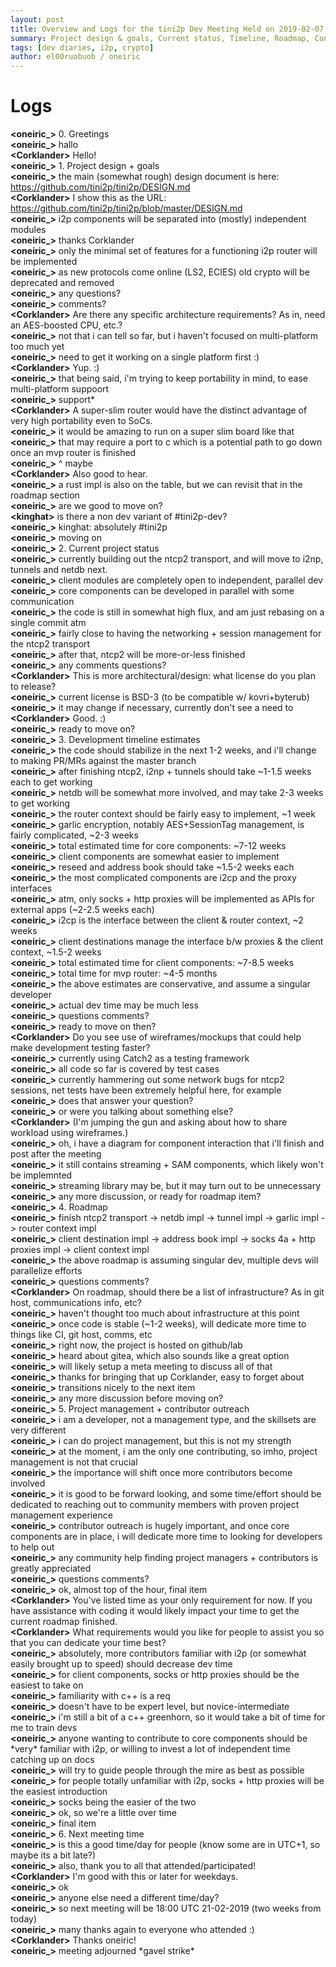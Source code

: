 ```yaml
---
layout: post
title: Overview and Logs for the tini2p Dev Meeting Held on 2019-02-07
summary: Project design & goals, Current status, Timeline, Roadmap, Contributors outreach, and miscellaneous
tags: [dev diaries, i2p, crypto]
author: el00ruobuob / oneiric
---
```


# Logs

**\<oneiric\_>** 0. Greetings  
**\<oneiric\_>** hallo  
**\<Corklander>** Hello!  
**\<oneiric\_>** 1. Project design + goals  
**\<oneiric\_>** the main (somewhat rough) design document is here: https://github.com/tini2p/tini2p/DESIGN.md  
**\<Corklander>** I show this as the URL: https://github.com/tini2p/tini2p/blob/master/DESIGN.md  
**\<oneiric\_>** i2p components will be separated into (mostly) independent modules  
**\<oneiric\_>** thanks Corklander   
**\<oneiric\_>** only the minimal set of features for a functioning i2p router will be implemented  
**\<oneiric\_>** as new protocols come online (LS2, ECIES) old crypto will be deprecated and removed  
**\<oneiric\_>** any questions?  
**\<oneiric\_>** comments?  
**\<Corklander>** Are there any specific architecture requirements? As in, need an AES-boosted CPU, etc.?  
**\<oneiric\_>** not that i can tell so far, but i haven't focused on multi-platform too much yet  
**\<oneiric\_>** need to get it working on a single platform first :)  
**\<Corklander>** Yup. :)  
**\<oneiric\_>** that being said, i'm trying to keep portability in mind, to ease multi-platform suppoort  
**\<oneiric\_>** support\*  
**\<Corklander>** A super-slim router would have the distinct advantage of very high portability even to SoCs.    
**\<oneiric\_>** it would be amazing to run on a super slim board like that  
**\<oneiric\_>** that may require a port to c which is a potential path to go down once an mvp router is finished  
**\<oneiric\_>** ^ maybe  
**\<Corklander>** Also good to hear.  
**\<oneiric\_>** a rust impl is also on the table, but we can revisit that in the roadmap section  
**\<oneiric\_>** are we good to move on?  
**\<kinghat>** is there a non dev variant of #tini2p-dev?  
**\<oneiric\_>** kinghat: absolutely #tini2p  
**\<oneiric\_>** moving on  
**\<oneiric\_>** 2. Current project status  
**\<oneiric\_>** currently building out the ntcp2 transport, and will move to i2np, tunnels and netdb next.  
**\<oneiric\_>** client modules are completely open to independent, parallel dev  
**\<oneiric\_>** core components can be developed in parallel with some communication  
**\<oneiric\_>** the code is still in somewhat high flux, and am just rebasing on a single commit atm  
**\<oneiric\_>** fairly close to having the networking + session management for the ntcp2 transport  
**\<oneiric\_>** after that, ntcp2 will be more-or-less finished  
**\<oneiric\_>** any comments questions?  
**\<Corklander>** This is more architectural/design: what license do you plan to release?  
**\<oneiric\_>** current license is BSD-3 (to be compatible w/ kovri+byterub)  
**\<oneiric\_>** it may change if necessary, currently don't see a need to  
**\<Corklander>** Good. :)  
**\<oneiric\_>** ready to move on?  
**\<oneiric\_>** 3. Development timeline estimates  
**\<oneiric\_>** the code should stabilize in the next 1-2 weeks, and i'll change to making PR/MRs against the master branch  
**\<oneiric\_>** after finishing ntcp2, i2np + tunnels should take ~1-1.5 weeks each to get working  
**\<oneiric\_>** netdb will be somewhat more involved, and may take 2-3 weeks to get working  
**\<oneiric\_>** the router context should be fairly easy to implement, ~1 week  
**\<oneiric\_>** garlic encryption, notably AES+SessionTag management, is fairly complicated, ~2-3 weeks  
**\<oneiric\_>** total estimated time for core components: ~7-12 weeks  
**\<oneiric\_>** client components are somewhat easier to implement  
**\<oneiric\_>** reseed and address book should take ~1.5-2 weeks each  
**\<oneiric\_>** the most complicated components are i2cp and the proxy interfaces  
**\<oneiric\_>** atm, only socks + http proxies will be implemented as APIs for external apps (~2-2.5 weeks each)  
**\<oneiric\_>** i2cp is the interface between the client & router context, ~2 weeks  
**\<oneiric\_>** client destinations manage the interface b/w proxies & the client context, ~1.5-2 weeks  
**\<oneiric\_>** total estimated time for client components: ~7-8.5 weeks  
**\<oneiric\_>** total time for mvp router: ~4-5 months  
**\<oneiric\_>** the above estimates are conservative, and assume a singular developer  
**\<oneiric\_>** actual dev time may be much less  
**\<oneiric\_>** questions comments?  
**\<oneiric\_>** ready to move on then?  
**\<Corklander>** Do you see use of wireframes/mockups that could help make development testing faster?  
**\<oneiric\_>** currently using Catch2 as a testing framework  
**\<oneiric\_>** all code so far is covered by test cases  
**\<oneiric\_>** currently hammering out some network bugs for ntcp2 sessions, net tests have been extremely helpful here, for example  
**\<oneiric\_>** does that answer your question?  
**\<oneiric\_>** or were you talking about something else?  
**\<Corklander>** (I'm jumping the gun and asking about how to share workload using wireframes.)  
**\<oneiric\_>** oh, i have a diagram for component interaction that i'll finish and post after the meeting  
**\<oneiric\_>** it still contains streaming + SAM components, which likely won't be implemnted  
**\<oneiric\_>** streaming library may be, but it may turn out to be unnecessary  
**\<oneiric\_>** any more discussion, or ready for roadmap item?  
**\<oneiric\_>** 4. Roadmap  
**\<oneiric\_>** finish ntcp2 transport -> netdb impl -> tunnel impl -> garlic impl -> router context impl  
**\<oneiric\_>** client destination impl -> address book impl -> socks 4a + http proxies impl -> client context impl  
**\<oneiric\_>** the above roadmap is assuming singular dev, multiple devs will parallelize efforts  
**\<oneiric\_>** questions comments?  
**\<Corklander>** On roadmap, should there be a list of infrastructure? As in git host, communications info, etc?  
**\<oneiric\_>** haven't thought too much about infrastructure at this point  
**\<oneiric\_>** once code is stable (~1-2 weeks), will dedicate more time to things like CI, git host, comms, etc  
**\<oneiric\_>** right now, the project is hosted on github/lab  
**\<oneiric\_>** heard about gitea, which also sounds like a great option  
**\<oneiric\_>** will likely setup a meta meeting to discuss all of that  
**\<oneiric\_>** thanks for bringing that up Corklander, easy to forget about  
**\<oneiric\_>** transitions nicely to the next item  
**\<oneiric\_>** any more discussion before moving on?  
**\<oneiric\_>** 5. Project management + contributor outreach  
**\<oneiric\_>** i am a developer, not a management type, and the skillsets are very different  
**\<oneiric\_>** i can do project management, but this is not my strength  
**\<oneiric\_>** at the moment, i am the only one contributing, so imho, project management is not that crucial  
**\<oneiric\_>** the importance will shift once more contributors become involved  
**\<oneiric\_>** it is good to be forward looking, and some time/effort should be dedicated to reaching out to community members with proven project management experience  
**\<oneiric\_>** contributor outreach is hugely important, and once core components are in place, i will dedicate more time to looking for developers to help out  
**\<oneiric\_>** any community help finding project managers + contributors is greatly appreciated  
**\<oneiric\_>** questions comments?  
**\<oneiric\_>** ok, almost top of the hour, final item  
**\<Corklander>** You've listed time as your only requirement for now. If you have assistance with coding it would likely impact your time to get the current roadmap finished.   
**\<Corklander>** What requirements would you like for people to assist you so that you can dedicate your time best?   
**\<oneiric\_>** absolutely, more contributors familiar with i2p (or somewhat easily brought up to speed) should decrease dev time  
**\<oneiric\_>** for client components, socks or http proxies should be the easiest to take on  
**\<oneiric\_>** familiarity with c++ is a req  
**\<oneiric\_>** doesn't have to be expert level, but novice-intermediate  
**\<oneiric\_>** i'm still a bit of a c++ greenhorn, so it would take a bit of time for me to train devs  
**\<oneiric\_>** anyone wanting to contribute to core components should be \*very\* familiar with i2p, or willing to invest a lot of independent time catching up on docs  
**\<oneiric\_>** will try to guide people through the mire as best as possible  
**\<oneiric\_>** for people totally unfamiliar with i2p, socks + http proxies will be the easiest introduction  
**\<oneiric\_>** socks being the easier of the two  
**\<oneiric\_>** ok, so we're a little over time  
**\<oneiric\_>** final item  
**\<oneiric\_>** 6. Next meeting time  
**\<oneiric\_>** is this a good time/day for people (know some are in UTC+1, so maybe its a bit late?)  
**\<oneiric\_>** also, thank you to all that attended/participated!  
**\<Corklander>** I'm good with this or later for weekdays.  
**\<oneiric\_>** ok  
**\<oneiric\_>** anyone else need a different time/day?  
**\<oneiric\_>** so next meeting will be 18:00 UTC 21-02-2019 (two weeks from today)  
**\<oneiric\_>** many thanks again to everyone who attended :)  
**\<Corklander>** Thanks oneiric!  
**\<oneiric\_>** meeting adjourned \*gavel strike\*  
